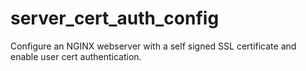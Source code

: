 # server_cert_auth_config

Configure an NGINX webserver with a self signed SSL certificate and enable user cert authentication.
